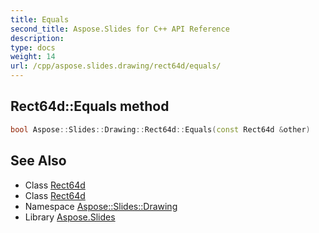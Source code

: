 ```yaml
---
title: Equals
second_title: Aspose.Slides for C++ API Reference
description: 
type: docs
weight: 14
url: /cpp/aspose.slides.drawing/rect64d/equals/
---
```

## Rect64d::Equals method




```cpp
bool Aspose::Slides::Drawing::Rect64d::Equals(const Rect64d &other)
```

## See Also

* Class [Rect64d](../)
* Class [Rect64d](../)
* Namespace [Aspose::Slides::Drawing](../../)
* Library [Aspose.Slides](../../../)
